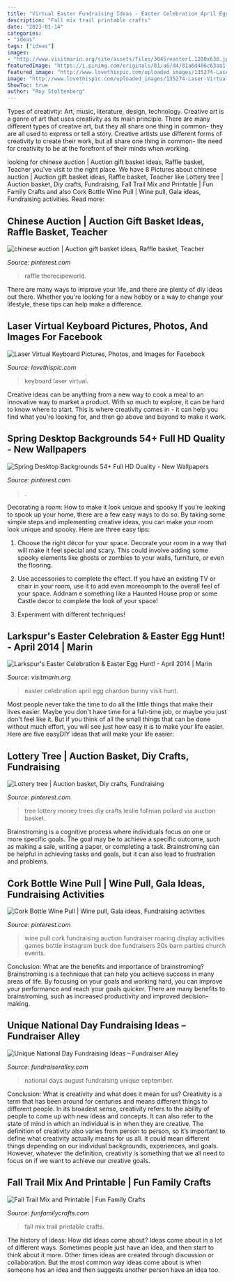 ```yaml
---
title: "Virtual Easter Fundraising Ideas - Easter Celebration April Egg Chardon Bunny Visit Hunt"
description: "Fall mix trail printable crafts"
date: "2023-01-14"
categories:
- "ideas"
tags: ["ideas"]
images:
- "http://www.visitmarin.org/site/assets/files/3045/easter1.1200x630.jpg"
featuredImage: "https://i.pinimg.com/originals/81/a6/d4/81a6d406c63aa1fff74cd005134fb07d.png"
featured_image: "http://www.lovethispic.com/uploaded_images/135274-Laser-Virtual-Keyboard.jpg"
image: "http://www.lovethispic.com/uploaded_images/135274-Laser-Virtual-Keyboard.jpg"
ShowToc: true
author: "Roy Stoltenberg"
---
```



Types of creativity: Art, music, literature, design, technology.
Creative art is a genre of art that uses creativity as its main principle. There are many different types of creative art, but they all share one thing in common- they are all used to express or tell a story. Creative artists use different forms of creativity to create their work, but all share one thing in common- the need for creativity to be at the forefront of their minds when working.

	

		
looking for chinese auction | Auction gift basket ideas, Raffle basket, Teacher you've visit to the right place. We have 8 Pictures about chinese auction | Auction gift basket ideas, Raffle basket, Teacher like Lottery tree | Auction basket, Diy crafts, Fundraising, Fall Trail Mix and Printable | Fun Family Crafts and also Cork Bottle Wine Pull | Wine pull, Gala ideas, Fundraising activities. Read more:
		
    
## Chinese Auction | Auction Gift Basket Ideas, Raffle Basket, Teacher

<img loading=lazy src="https://i.pinimg.com/originals/f8/81/18/f881185004884707b31df49523ed5e3f.jpg" onerror="this.onerror=null;this.src='https://tse1.mm.bing.net/th?id=OIP.Bm6hkaL-VG-rH3Kz4rAp-gHaLH&amp;pid=15.1';" alt="chinese auction | Auction gift basket ideas, Raffle basket, Teacher">

_Source: pinterest.com_

>raffle therecipeworld. 

	

There are many ways to improve your life, and there are plenty of diy ideas out there. Whether you're looking for a new hobby or a way to change your lifestyle, these tips can help make a difference.

    
## Laser Virtual Keyboard Pictures, Photos, And Images For Facebook

<img loading=lazy src="http://www.lovethispic.com/uploaded_images/135274-Laser-Virtual-Keyboard.jpg" onerror="this.onerror=null;this.src='https://tse1.mm.bing.net/th?id=OIP.YRn5Mjy0eTSwwtMasvqz9QHaHa&amp;pid=15.1';" alt="Laser Virtual Keyboard Pictures, Photos, and Images for Facebook">

_Source: lovethispic.com_

>keyboard laser virtual. 

	

Creative ideas can be anything from a new way to cook a meal to an innovative way to market a product. With so much to explore, it can be hard to know where to start. This is where creativity comes in - it can help you find what you're looking for, and then go above and beyond to make it work.

    
## Spring Desktop Backgrounds 54+ Full HD Quality - New Wallpapers

<img loading=lazy src="https://i.pinimg.com/originals/04/df/95/04df9575dcf9603a6b73dc47d766b279.jpg" onerror="this.onerror=null;this.src='https://tse1.mm.bing.net/th?id=OIP.wsBz6BsGmuRpIqB2591-6gHaEo&amp;pid=15.1';" alt="Spring Desktop Backgrounds 54+ Full HD Quality - New Wallpapers">

_Source: pinterest.com_

>. 

	

Decorating a room: How to make it look unique and spooky
If you're looking to spook up your home, there are a few easy ways to do so. By taking some simple steps and implementing creative ideas, you can make your room look unique and spooky. Here are three easy tips:
1. Choose the right décor for your space. Decorate your room in a way that will make it feel special and scary. This could involve adding some spooky elements like ghosts or zombies to your walls, furniture, or even the flooring.

2. Use accessories to complete the effect. If you have an existing TV or chair in your room, use it to add even moreoomph to the overall feel of your space. Addnam e something like a Haunted House prop or some Castle decor to complete the look of your space!

3. Experiment with different techniques!

    
## Larkspur&#039;s Easter Celebration &amp; Easter Egg Hunt! - April 2014 | Marin

<img loading=lazy src="http://www.visitmarin.org/site/assets/files/3045/easter1.1200x630.jpg" onerror="this.onerror=null;this.src='https://tse1.mm.bing.net/th?id=OIP.aQ9KDorrBNxN8sLfqfjAKQHaD4&amp;pid=15.1';" alt="Larkspur&#039;s Easter Celebration &amp; Easter Egg Hunt! - April 2014 | Marin">

_Source: visitmarin.org_

>easter celebration april egg chardon bunny visit hunt. 

	

Most people never take the time to do all the little things that make their lives easier. Maybe you don't have time for a full-time job, or maybe you just don't feel like it. But if you think of all the small things that can be done without much effort, you will see just how easy it is to make your life easier. Here are five easyDIY ideas that will make your life easier: 

    
## Lottery Tree | Auction Basket, Diy Crafts, Fundraising

<img loading=lazy src="https://i.pinimg.com/736x/2f/d2/a9/2fd2a9b4711a07bede632cc806a3d246--raffle-ideas-money-trees.jpg" onerror="this.onerror=null;this.src='https://tse4.mm.bing.net/th?id=OIP.X71VnS0eB0sV5r7VeiqKHwHaJ3&amp;pid=15.1';" alt="Lottery tree | Auction basket, Diy crafts, Fundraising">

_Source: pinterest.com_

>tree lottery money trees diy crafts leslie follman pollard via auction basket. 

	

Brainstroming is a cognitive process where individuals focus on one or more specific goals. The goal may be to achieve a specific outcome, such as making a sale, writing a paper, or completing a task. Brainstroming can be helpful in achieving tasks and goals, but it can also lead to frustration and problems.

    
## Cork Bottle Wine Pull | Wine Pull, Gala Ideas, Fundraising Activities

<img loading=lazy src="https://i.pinimg.com/originals/81/a6/d4/81a6d406c63aa1fff74cd005134fb07d.png" onerror="this.onerror=null;this.src='https://tse3.mm.bing.net/th?id=OIP.9Bp6aBYYNA5SUYJcDPxqFAHaLG&amp;pid=15.1';" alt="Cork Bottle Wine Pull | Wine pull, Gala ideas, Fundraising activities">

_Source: pinterest.com_

>wine pull cork fundraising auction fundraiser roaring display activities games bottle instagram buck doe fundraisers 20s barn parties church events. 

	

Conclusion: What are the benefits and importance of brainstroming?
Brainstroming is a technique that can help you achieve success in many areas of life. By focusing on your goals and working hard, you can improve your performance and reach your goals quicker. There are many benefits to brainstroming, such as increased productivity and improved decision-making.

    
## Unique National Day Fundraising Ideas – Fundraiser Alley

<img loading=lazy src="https://fundraiseralley.com/wp-content/uploads/2020/04/august-national-days.jpg" onerror="this.onerror=null;this.src='https://tse2.mm.bing.net/th?id=OIP.t7S9abBv2BeOaV8eFS0Y8gAAAA&amp;pid=15.1';" alt="Unique National Day Fundraising Ideas – Fundraiser Alley">

_Source: fundraiseralley.com_

>national days august fundraising unique september. 

	

Conclusion: What is creativity and what does it mean for us?
Creativity is a term that has been around for centuries and means different things to different people. In its broadest sense, creativity refers to the ability of people to come up with new ideas and concepts. It can also refer to the state of mind in which an individual is in when they are creative. The definition of creativity also varies from person to person, so it’s important to define what creativity actually means for us all. It could mean different things depending on our individual backgrounds, experiences, and goals. However, whatever the definition, creativity is something that we all need to focus on if we want to achieve our creative goals.

    
## Fall Trail Mix And Printable | Fun Family Crafts

<img loading=lazy src="https://funfamilycrafts.com/wp-content/uploads/2012/10/Fall-Trail-Mix-with-FREE-printable.jpg" onerror="this.onerror=null;this.src='https://tse1.mm.bing.net/th?id=OIP.J3sNE4FFxQ1a5EA3cUtI4wHaLG&amp;pid=15.1';" alt="Fall Trail Mix and Printable | Fun Family Crafts">

_Source: funfamilycrafts.com_

>fall mix trail printable crafts. 

	

The history of ideas: How did ideas come about?
Ideas come about in a lot of different ways. Sometimes people just have an idea, and then start to think about it more. Other times ideas are created through discussion or collaboration. But the most common way ideas come about is when someone has an idea and then suggests another person have an idea too.


